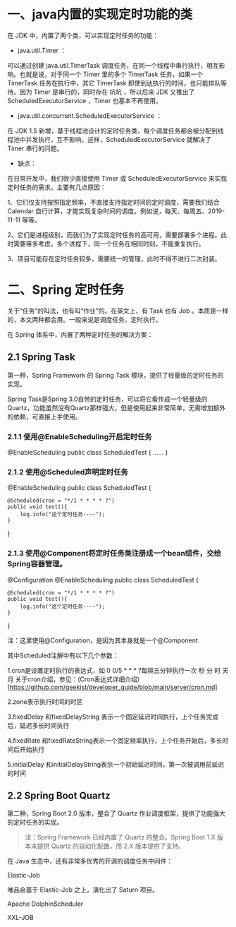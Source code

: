 


# 一、java内置的实现定时功能的类

在 JDK 中，内置了两个类，可以实现定时任务的功能：

* java.util.Timer ：

可以通过创建 java.util.TimerTask 调度任务，在同一个线程中串行执行，相互影响。也就是说，对于同一个 Timer 里的多个 TimerTask 任务，如果一个 TimerTask 任务在执行中，其它 TimerTask 即使到达执行的时间，也只能排队等待。因为 Timer 是串行的，同时存在 坑坑 ，所以后来 JDK 又推出了 ScheduledExecutorService ，Timer 也基本不再使用。

* java.util.concurrent.ScheduledExecutorService ：

在 JDK 1.5 新增，基于线程池设计的定时任务类，每个调度任务都会被分配到线程池中并发执行，互不影响。这样，ScheduledExecutorService 就解决了 Timer 串行的问题。

* 缺点：

在日常开发中，我们很少直接使用 Timer 或 ScheduledExecutorService 来实现定时任务的需求。主要有几点原因：

1、它们仅支持按照指定频率，不直接支持指定时间的定时调度，需要我们结合 Calendar 自行计算，才能实现复杂时间的调度。例如说，每天、每周五、2019-11-11 等等。

2、它们是进程级别，而我们为了实现定时任务的高可用，需要部署多个进程。此时需要等多考虑，多个进程下，同一个任务在相同时刻，不能重复执行。

3、项目可能存在定时任务较多，需要统一的管理，此时不得不进行二次封装。

# 二、Spring 定时任务

关于“任务”的叫法，也有叫“作业”的。在英文上，有 Task 也有 Job 。本质是一样的，本文两种都会用。一般来说是调度任务，定时执行。

在 Spring 体系中，内置了两种定时任务的解决方案：

## 2.1 Spring Task

第一种，Spring Framework 的 Spring Task 模块，提供了轻量级的定时任务的实现。

Spring Task是Spring 3.0自带的定时任务，可以将它看作成一个轻量级的Quartz，功能虽然没有Quartz那样强大，但是使用起来非常简单，无需增加额外的依赖，可直接上手使用。

### 2.1.1 使用@EnableScheduling开启定时任务

@EnableScheduling
public class ScheduledTest {
......
}

### 2.1.2 使用@Scheduled声明定时任务

@EnableScheduling
public class ScheduledTest {

    @Scheduled(cron = "*/1 * * * * ?")
    public void test(){
        log.info("这个定时任务----");
    }
}

### 2.1.3 使用@Component将定时任务类注册成一个bean组件，交给Spring容器管理。
@Configuration
@EnableScheduling
public class ScheduledTest {

    @Scheduled(cron = "*/1 * * * * ?")
    public void test(){
        log.info("这个定时任务----");
    }
}

注：这里使用@Configuration，是因为其本身就是一个@Component


其中Scheduled注解中有以下几个参数：

1.cron是设置定时执行的表达式，如 0 0/5 * * * ?每隔五分钟执行一次 秒 分 时 天 月
关于cron介绍，参见：(Cron表达式详细介绍)[https://github.com/geekist/developer_guide/blob/main/server/cron.md]

2.zone表示执行时间的时区

3.fixedDelay 和fixedDelayString 表示一个固定延迟时间执行，上个任务完成后，延迟多长时间执行

4.fixedRate 和fixedRateString表示一个固定频率执行，上个任务开始后，多长时间后开始执行

5.initialDelay 和initialDelayString表示一个初始延迟时间，第一次被调用前延迟的时间


## 2.2 Spring Boot Quartz

第二种，Spring Boot 2.0 版本，整合了 Quartz 作业调度框架，提供了功能强大的定时任务的实现。

>注：Spring Framework 已经内置了 Quartz 的整合。Spring Boot 1.X 版本未提供 Quartz 的自动化配置，而 2.X 版本提供了支持。


在 Java 生态中，还有非常多优秀的开源的调度任务中间件：

Elastic-Job

唯品会基于 Elastic-Job 之上，演化出了 Saturn 项目。

Apache DolphinScheduler

XXL-JOB





